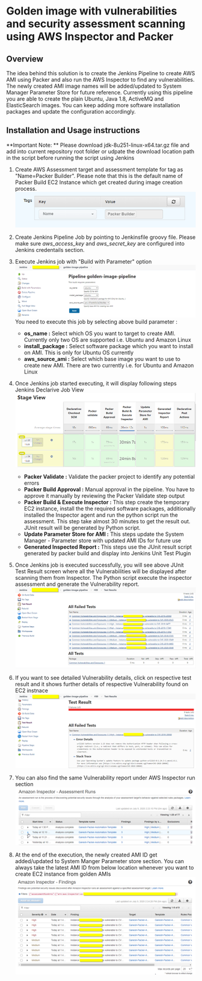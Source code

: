 # Golden image with vulnerabilities and security assessment scanning using AWS Inspector and Packer

## Overview
The idea behind this solution is to create the Jenkins Pipeline to create AWS AMI using Packer and also run the AWS Inspector to find any vulnerabilities. The newly created AMI image names will be added/updated to System Manager Parameter Store for future reference. Currently using this pipeline you are able to create the plain Ubuntu, Java 1.8, ActiveMQ and ElasticSearch images. You can keep adding more software installation packages and update the configuration accordingly.

## Installation and Usage instructions

**Important Note: **
Please download jdk-8u251-linux-x64.tar.gz file and add into current repository root folder or udpate the download location path in the script before running the script using Jenkins

1. Create AWS Assessment target and assessment template for tag as "Name=Packer Builder". Please note that this is the default name of Packer Build EC2 Instance which get created during image creation process.
![jenkinsconfig](/images/image8.png)

2. Create Jenkins Pipeline Job by pointing to Jenkinsfile groovy file. Please make sure *aws_access_key* and *aws_secret_key* are configured into Jenkins credentails section.

3. Execute Jenkins job with "Build with Parameter" option
   ![jenkinsconfig](/images/image1.png)
   You need to execute this job by selecting above build parameter : 
   * **os_name :** Select which OS you want to target to create AMI. Currently only two OS are supported i.e. Ubuntu and Amazon Linux
   * **install_package :** Select software package which you want to install on AMI. This is only for Ubuntu OS currently
   * **aws_source_ami :** Select which base image you want to use to create new AMI. There are two currently i.e. for Ubuntu and Amazon Linux

4. Once Jenkins job started executing, it will display following steps 
   Jenkins Declarive Job View
   ![jenkinsconfig](/images/imag2.png)
   
   * **Packer Validate :** Validate the packer project to identify any potential errors 
   * **Packer Build Approval :** Manual approval in the pipeline. You have to approve it manually by reviewing the Packer Validate step output
   * **Packer Build & Execute Inspector :** This step create the temporary EC2 instance, install the the required software packages, additionally installed the Inspector agent and run the python script run the assessment. This step take almost 30 minutes to get the result out. JUnit result will be generated by Python script.
   * **Update Parameter Store for AMI :** This steps update the System Manager - Parameter store with updated AMI IDs for future use
   * **Generated Inspected Report :** This steps use the JUnit result script generated by packer build and display into Jenkins Unit Test Plugin
   
 5. Once Jenkins job is executed successfully, you will see above JUnit Test Result screen where all the Vulnerabilities will be displayed after scanning them from Inspector. The Python script execute the inspector assessment and generate the Vulnerability report.
 ![jenkinsconfig](/images/image3.png)
 
 6. If you want to see detailed Vulnerability details, click on respective test result and it shows further details of respective Vulnerability found on EC2 instnace
 ![jenkinsconfig](/images/image4.png)
 
 7. You can also find the same Vulnerability report under AWS Inspector run section
 ![jenkinsconfig](/images/image5.png)
 
 8. At the end of the execution, the newly created AMI ID get added/updated to System Manger Parameter store section. You can always take the latest AMI ID from below location whenever you want to create EC2 instance from golden AMIs
 ![jenkinsconfig](/images/image6.png)
 
